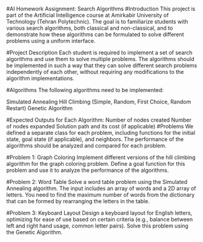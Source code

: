 #AI Homework Assignment: Search Algorithms
#Introduction
This project is part of the Artificial Intelligence course at Amirkabir University of Technology (Tehran Polytechnic). The goal is to familiarize students with various search algorithms, both classical and non-classical, and to demonstrate how these algorithms can be formulated to solve different problems using a uniform interface.

#Project Description
Each student is required to implement a set of search algorithms and use them to solve multiple problems. The algorithms should be implemented in such a way that they can solve different search problems independently of each other, without requiring any modifications to the algorithm implementations.

#Algorithms
The following algorithms need to be implemented:

Simulated Annealing
Hill Climbing (Simple, Random, First Choice, Random Restart)
Genetic Algorithm

#Expected Outputs for Each Algorithm:
Number of nodes created
Number of nodes expanded
Solution path and its cost (if applicable)
#Problems
We  defined a separate class for each problem, including functions for the initial state, goal state (if applicable), and neighbors. The performance of the algorithms should be analyzed and compared for each problem.

#Problem 1: Graph Coloring
Implement different versions of the hill climbing algorithm for the graph coloring problem. Define a goal function for this problem and use it to analyze the performance of the algorithms.

#Problem 2: Word Table
Solve a word table problem using the Simulated Annealing algorithm. The input includes an array of words and a 2D array of letters. You need to find the maximum number of words from the dictionary that can be formed by rearranging the letters in the table.

#Problem 3: Keyboard Layout
Design a keyboard layout for English letters, optimizing for ease of use based on certain criteria (e.g., balance between left and right hand usage, common letter pairs). Solve this problem using the Genetic Algorithm.
